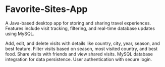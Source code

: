 # Favorite-Sites-App
 A Java-based desktop app for storing and sharing travel experiences. Features include visit tracking, filtering, and real-time database updates using MySQL.

  Add, edit, and delete visits with details like country, city, year, season, and best feature.
  Filter visits based on season, most visited country, and best food.
  Share visits with friends and view shared visits.
  MySQL database integration for data persistence.
  User authentication with secure login.
